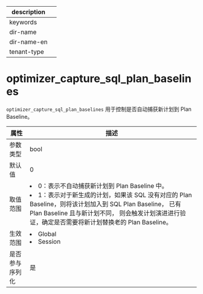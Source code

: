 |description||
|---|---|
|keywords||
|dir-name||
|dir-name-en||
|tenant-type||

# optimizer_capture_sql_plan_baselines

`optimizer_capture_sql_plan_baselines` 用于控制是否自动捕获新计划到 Plan Baseline。

| **属性**  |                                             **描述**                                             |
|---------|----------------------------------------------------------------------------------------------------------------------------------------------------------------------------------------------------------------------------------------------------------------------|
| 参数类型    | bool        |
| 默认值     | 0           |
| 取值范围    | <li> 0：表示不自动捕获新计划到 Plan Baseline 中。   <li> 1：表示对于新生成的计划，如果该 SQL 没有对应的 Plan Baseline，则将该计划加入到 SQL Plan Baseline， 已有 Plan Baseline 且与新计划不同， 则会触发计划演进进行验证，确定是否需要将新计划替换老的 Plan Baseline。    |
| 生效范围    | <li> Global   <li> Session                                                                           |
| 是否参与序列化 | 是           |
